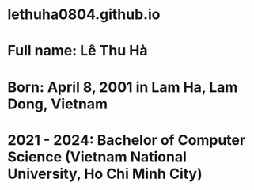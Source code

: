 # lethuha0804.github.io
# Full name: Lê Thu Hà
# Born: April 8, 2001 in Lam Ha, Lam Dong, Vietnam
# 2021 - 2024: Bachelor of Computer Science (Vietnam National University, Ho Chi Minh City)
